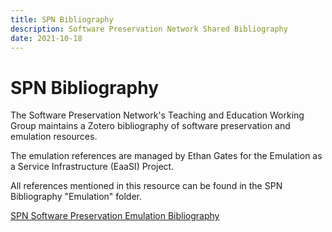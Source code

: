 ```yaml
---
title: SPN Bibliography
description: Software Preservation Network Shared Bibliography
date: 2021-10-18
---
```


# SPN Bibliography

The Software Preservation Network's Teaching and Education Working Group maintains a Zotero bibliography of software preservation and emulation resources. 

The emulation references are managed by Ethan Gates for the Emulation as a Service Infrastructure (EaaSI) Project. 

All references mentioned in this resource can be found in the SPN Bibliography "Emulation" folder. 

[SPN Software Preservation Emulation Bibliography](https://www.zotero.org/software-preservation/collections/GIYN9CCY)
